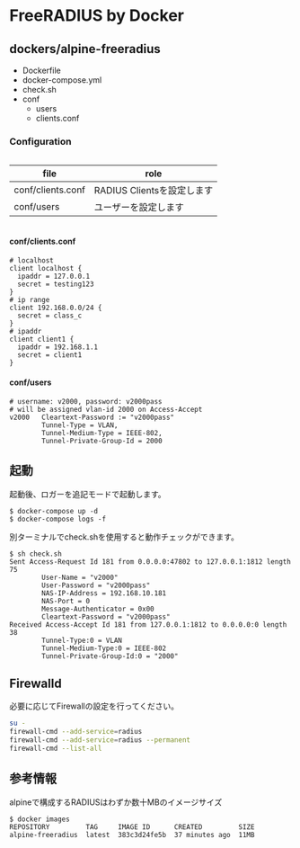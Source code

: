 # FreeRADIUS by Docker

## dockers/alpine-freeradius
* Dockerfile
* docker-compose.yml
* check.sh
* conf
  * users
  * clients.conf

### Configuration

<div style="float:left;">

| file | role |
| - | - |
| conf/clients.conf | RADIUS Clientsを設定します | 
| conf/users | ユーザーを設定します | 

</div><div style="clear: both;"></div>

#### conf/clients.conf

```
# localhost
client localhost {
  ipaddr = 127.0.0.1
  secret = testing123
}
# ip range
client 192.168.0.0/24 {
  secret = class_c
}
# ipaddr
client client1 {
  ipaddr = 192.168.1.1
  secret = client1
}
```

#### conf/users
```
# username: v2000, password: v2000pass
# will be assigned vlan-id 2000 on Access-Accept
v2000   Cleartext-Password := "v2000pass"
        Tunnel-Type = VLAN,
        Tunnel-Medium-Type = IEEE-802,
        Tunnel-Private-Group-Id = 2000
```

## 起動

起動後、ロガーを追記モードで起動します。
```
$ docker-compose up -d
$ docker-compose logs -f
```

別ターミナルでcheck.shを使用すると動作チェックができます。
```
$ sh check.sh
Sent Access-Request Id 181 from 0.0.0.0:47802 to 127.0.0.1:1812 length 75
        User-Name = "v2000"
        User-Password = "v2000pass"
        NAS-IP-Address = 192.168.10.181
        NAS-Port = 0
        Message-Authenticator = 0x00
        Cleartext-Password = "v2000pass"
Received Access-Accept Id 181 from 127.0.0.1:1812 to 0.0.0.0:0 length 38
        Tunnel-Type:0 = VLAN
        Tunnel-Medium-Type:0 = IEEE-802
        Tunnel-Private-Group-Id:0 = "2000"
```

## Firewalld
必要に応じてFirewallの設定を行ってください。
```bash
su -
firewall-cmd --add-service=radius
firewall-cmd --add-service=radius --permanent
firewall-cmd --list-all
```

## 参考情報

alpineで構成するRADIUSはわずか数十MBのイメージサイズ
```
$ docker images
REPOSITORY         TAG     IMAGE ID      CREATED         SIZE
alpine-freeradius  latest  383c3d24fe5b  37 minutes ago  11MB
```

